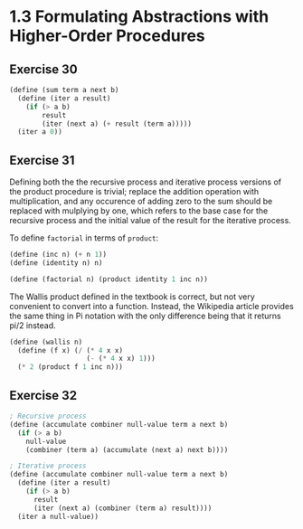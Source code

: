 # 1.3 Formulating Abstractions with Higher-Order Procedures

## Exercise 30

```scheme
(define (sum term a next b)
  (define (iter a result)
    (if (> a b)
        result
        (iter (next a) (+ result (term a)))))
  (iter a 0))
```

## Exercise 31

Defining both the the recursive process and iterative process versions of the
product procedure is trivial; replace the addition operation with
multiplication, and any occurence of adding zero to the sum should be replaced
with mulplying by one, which refers to the base case for the recursive process
and the initial value of the result for the iterative process. 

To define `factorial` in terms of `product`:

```scheme
(define (inc n) (+ n 1))
(define (identity n) n)

(define (factorial n) (product identity 1 inc n))
```

The Wallis product defined in the textbook is correct, but not very convenient
to convert into a function. Instead, the Wikipedia article provides the same
thing in Pi notation with the only difference being that it returns pi/2
instead.

```scheme
(define (wallis n)
  (define (f x) (/ (* 4 x x)
                   (- (* 4 x x) 1)))
  (* 2 (product f 1 inc n)))
```

## Exercise 32

```scheme
; Recursive process
(define (accumulate combiner null-value term a next b)
  (if (> a b)
    null-value
    (combiner (term a) (accumulate (next a) next b))))

; Iterative process
(define (accumulate combiner null-value term a next b)
  (define (iter a result)
    (if (> a b)
      result
      (iter (next a) (combiner (term a) result))))
  (iter a null-value))

```

